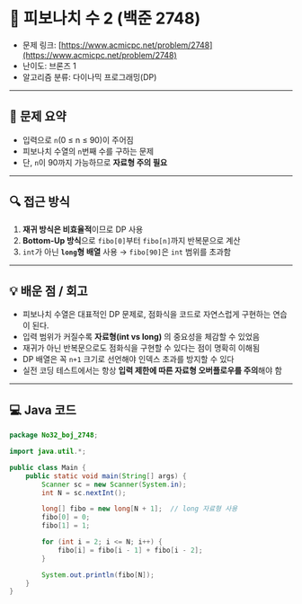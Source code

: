 # 📅 피보나치 수 2 (백준 2748)

- 문제 링크: [https://www.acmicpc.net/problem/2748](https://www.acmicpc.net/problem/2748)
- 난이도: 브론즈 1
- 알고리즘 분류: 다이나믹 프로그래밍(DP)

---

## 📌 문제 요약

- 입력으로 `n`(0 ≤ n ≤ 90)이 주어짐
- 피보나치 수열의 `n`번째 수를 구하는 문제
- 단, `n`이 90까지 가능하므로 **자료형 주의 필요**

---

## 🔍 접근 방식

1. **재귀 방식은 비효율적**이므로 DP 사용
2. **Bottom-Up 방식**으로 `fibo[0]`부터 `fibo[n]`까지 반복문으로 계산
3. `int`가 아닌 **`long`형 배열** 사용 → `fibo[90]`은 `int` 범위를 초과함

---

## 💡 배운 점 / 회고

- 피보나치 수열은 대표적인 DP 문제로, 점화식을 코드로 자연스럽게 구현하는 연습이 된다.
- 입력 범위가 커질수록 **자료형(int vs long)** 의 중요성을 체감할 수 있었음
- 재귀가 아닌 반복문으로도 점화식을 구현할 수 있다는 점이 명확히 이해됨
- DP 배열은 꼭 `n+1` 크기로 선언해야 인덱스 초과를 방지할 수 있다
- 실전 코딩 테스트에서는 항상 **입력 제한에 따른 자료형 오버플로우를 주의**해야 함

---

## 💻 Java 코드

```java
package No32_boj_2748;

import java.util.*;

public class Main {
    public static void main(String[] args) {
        Scanner sc = new Scanner(System.in);
        int N = sc.nextInt();

        long[] fibo = new long[N + 1];  // long 자료형 사용
        fibo[0] = 0;
        fibo[1] = 1;

        for (int i = 2; i <= N; i++) {
            fibo[i] = fibo[i - 1] + fibo[i - 2];
        }

        System.out.println(fibo[N]);
    }
}

